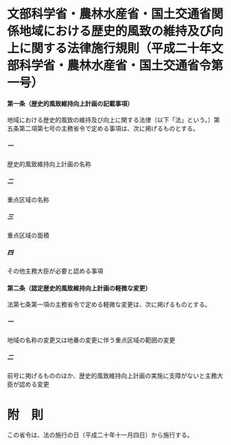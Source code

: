 # 文部科学省・農林水産省・国土交通省関係地域における歴史的風致の維持及び向上に関する法律施行規則（平成二十年文部科学省・農林水産省・国土交通省令第一号）
#### 第一条（歴史的風致維持向上計画の記載事項）
地域における歴史的風致の維持及び向上に関する法律（以下「法」という。）第五条第二項第七号の主務省令で定める事項は、次に掲げるものとする。
##### 一
歴史的風致維持向上計画の名称
##### 二
重点区域の名称
##### 三
重点区域の面積
##### 四
その他主務大臣が必要と認める事項
#### 第二条（認定歴史的風致維持向上計画の軽微な変更）
法第七条第一項の主務省令で定める軽微な変更は、次に掲げるものとする。
##### 一
地域の名称の変更又は地番の変更に伴う重点区域の範囲の変更
##### 二
前号に掲げるもののほか、歴史的風致維持向上計画の実施に支障がないと主務大臣が認める変更
# 附　則
この省令は、法の施行の日（平成二十年十一月四日）から施行する。

